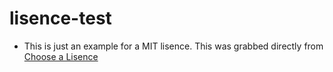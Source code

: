 # lisence-test
- This is just an example for a MIT lisence. This was grabbed directly from [Choose a Lisence](https://choosealiscense.com)
